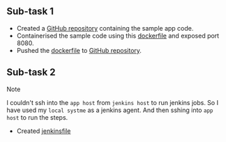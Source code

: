 ## Sub-task 1

- Created a [GitHub repository](https://github.com/rohit-mohanta/course-project) containing the sample app code.
- Containerised the sample code using this [dockerfile](sample-code/test-nodeapp-1-task/dockerfile) and exposed port 8080.
- Pushed the [dockerfile](sample-code/test-nodeapp-1-task/dockerfile) to [GitHub repository](https://github.com/rohit-mohanta/course-project).

## Sub-task 2


> [!NOTE] 
> I couldn't ssh into the `app host` from `jenkins host` to run jenkins jobs.
> So I have used my `local systme` as a jenkins agent. And then sshing into `app host` to run the steps.

- Created [jenkinsfile](sample-code/jenkinsfile)
